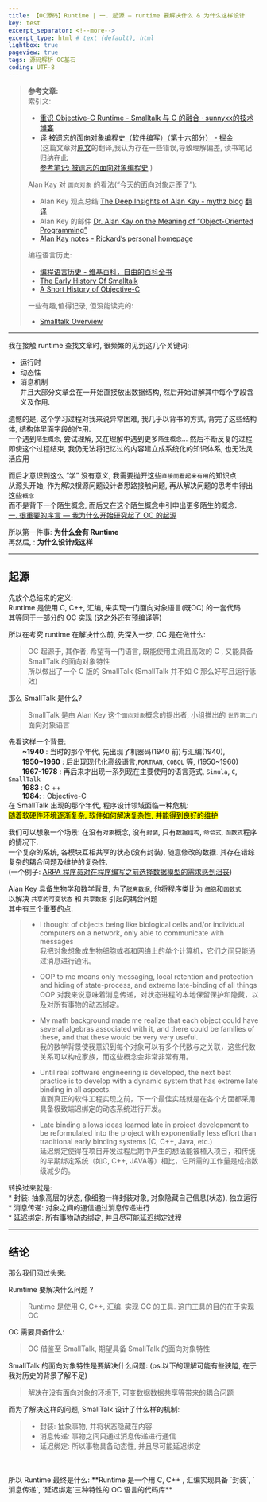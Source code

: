 ```yaml
---
title: 【OC源码】Runtime | 一. 起源 — runtime 要解决什么 & 为什么这样设计      
key: test
excerpt_separator: <!--more-->
excerpt_type: html # text (default), html
lightbox: true
pageview: true
tags: 源码解析 OC基石
coding: UTF-8
---  
```

> **参考文章:**    
> 索引文:     
> * [重识 Objective-C Runtime - Smalltalk 与 C 的融合 · sunnyxx的技术博客](http://blog.sunnyxx.com/2016/08/13/reunderstanding-runtime-0/)    
> * [译 被遗忘的面向对象编程史（软件编写）（第十六部分） - 掘金](https://juejin.im/post/6844903743167660039)    
> (这篇文章对[原文](https://medium.com/javascript-scene/the-forgotten-history-of-oop-88d71b9b2d9f)的翻译,我认为存在一些错误,导致理解偏差, 读书笔记归纳在此    
>  [参考笔记: 被遗忘的面向对象编程史](bear://x-callback-url/open-note?id=F1290ED5-45D3-4056-B4B0-C3C96F1ABA31-6742-0000D3BC2A590F5D&header=%E5%8F%82%E8%80%83%E7%AC%94%E8%AE%B0:%20%E8%A2%AB%E9%81%97%E5%BF%98%E7%9A%84%E9%9D%A2%E5%90%91%E5%AF%B9%E8%B1%A1%E7%BC%96%E7%A8%8B%E5%8F%B2) )    
>     
> Alan Kay 对 `面向对象` 的看法(“今天的面向对象走歪了”):     
> * Alan Key 观点总结 [The Deep Insights of Alan Kay - mythz blog](http://mythz.servicestack.net/blog/2013/02/27/the-deep-insights-of-alan-kay/)  [翻译](bear://x-callback-url/open-note?id=3A69BD05-835E-4DC8-B28D-FFDB47E2726D-6742-0001616BB3C18D37&header=The%20Deep%20Insights%20of%20Alan%20Kay%20%28%E8%89%BE%E4%BC%A6%E5%87%AF%E7%9A%84%E6%B7%B1%E5%88%BB%E8%A7%81%E8%A7%A3%29)    
> * Alan Key 的邮件 [Dr. Alan Kay on the Meaning of “Object-Oriented Programming”](http://userpage.fu-berlin.de/~ram/pub/pub_jf47ht81Ht/doc_kay_oop_en)    
> * [Alan Kay notes - Rickard’s personal homepage](http://rickardlindberg.me/writing/alan-kay-notes/)     
>     
> 编程语言历史:     
> * [编程语言历史 - 维基百科，自由的百科全书](https://zh.wikipedia.org/wiki/%E7%A8%8B%E5%BC%8F%E8%AA%9E%E8%A8%80%E6%AD%B7%E5%8F%B2)    
> * [The Early History Of Smalltalk](http://worrydream.com/EarlyHistoryOfSmalltalk)  
> * [A Short History of Objective-C](https://medium.com/chmcore/a-short-history-of-objective-c-aff9d2bde8dd)
> 
> 一些有趣,值得记录, 但没能读完的:    
> 	* [Smalltalk Overview](http://web.cecs.pdx.edu/~harry/musings/SmalltalkOverview.html)    
  
- - - -  
  
我在接触 runtime 查找文章时, 很频繁的见到这几个关键词:  
* 运行时	  
* 动态性  
* 消息机制  
并且大部分文章会在一开始直接放出数据结构, 然后开始讲解其中每个字段含义及作用.  
  
遗憾的是, 这个学习过程对我来说异常困难, 我几乎以背书的方式, 背完了这些结构体, 结构体里面字段的作用.   
一个遇到`陌生概念`, 尝试理解, 又在理解中遇到更多`陌生概念`…  然后不断反复的过程  
即使这个过程结束, 我仍无法将记忆过的内容建立成系统化的知识体系, 也无法灵活应用  
  
而后才意识到这么 “学” 没有意义,  我需要抛开这些`直接而看起来有用`的知识点  
从源头开始, 作为解决根源问题设计者思路接触问题, 再从解决问题的思考中得出这些`概念`  
而不是背下一个陌生概念, 而后又在这个陌生概念中引申出更多陌生的概念.  
[一. 很重要的序言 — 我为什么开始研究起了 OC 的起源](bear://x-callback-url/open-note?id=9DB04645-7D16-4CCF-88F7-136409B4ABE3-6742-00011B39D6714211)  
  
所以第一件事:   **为什么会有 Runtime**  
再然后,		:   **为什么设计成这样**  
  
- - - -  
## 起源  
先放个总结来的定义:    
Runtime 是使用 C, C++, 汇编, 来实现一门面向对象语言(既OC) 的一套代码  
其等同于一部分的 OC 实现 (这之外还有预编译等)  
  
所以在考究 runtime 在解决什么前, 先深入一步, OC 是在做什么:  
> OC 起源于, 其作者, 希望有一门语言, 既能使用主流且高效的 C , 又能具备 SmallTalk 的面向对象特性  
> 所以做出了一个 C 版的 SmallTalk (SmallTalk 并不如 C 那么好写且运行低效)  
  
那么 SmallTalk 是什么?  
> SmallTalk 是由 Alan Key 这个`面向对象`概念的提出者, 小组推出的 `世界第二门` 面向对象语言  
  
先看这样一个背景:  
&emsp;&emsp;**~1940**	  :  当时的那个年代, 先出现了机器码(1940 前)与汇编(1940),   
&emsp;&emsp;**1950~1960** :  后出现现代化高级语言,`FORTRAN`, `COBOL` 等, (1950~1960)  
&emsp;&emsp;**1967-1978** :  再后来才出现一系列现在主要使用的语言范式,  `Simula`, `C`, `SmallTalk`  
&emsp;&emsp;**1983**		  : C ++  
&emsp;&emsp;**1984**: 	   : Objective-C  
在 SmallTalk 出现的那个年代, 程序设计领域面临一种危机:  
<mark>随着软硬件环境逐渐复杂, 软件如何解决复杂性, 并能得到良好的维护</mark>  
  
我们可以想象一个场景: 在没有`对象`概念, 没有`封装`, 只有`数据结构`, `命令式`, `函数式`程序的情况下.   
一个复杂的系统, 各模块互相共享的状态(没有封装), 随意修改的数据. 其存在错综复杂的耦合问题及维护的复杂性.  
(一个例子: [ARPA 程序员对在程序编写之前选择数据模型的需求感到沮丧](https://www.rand.org/content/dam/rand/pubs/research_memoranda/2007/RM5290.pdf))  
  
Alan Key 具备生物学和数学背景,  为了`脱离数据`, 他将程序类比为 `细胞`和`函数式`  
以解决 `共享的可变状态` 和 `共享数据` 引起的耦合问题   
其中有三个重要的点:  
> * I thought of objects being like biological cells and/or individual computers on a network, only able to communicate with messages    
> 我把对象想象成生物细胞或者和网络上的单个计算机，它们之间只能通过消息进行通讯。    
>     
> * OOP to me means only messaging, local retention and protection and hiding of state-process, and extreme late-binding of all things    
> OOP 对我来说意味着消息传递，对状态进程的本地保留保护和隐藏，以及对所有事物的动态绑定。    
>     
> * My math background made me realize that each object could have several algebras associated with it, and there could be families of these, and that these would be very very useful.    
> 我的数学背景使我意识到每个对象可以有多个代数与之关联，这些代数关系可以构成家族，而这些概念会非常非常有用。    
>     
> * Until real software engineering is developed, the next best practice is to develop with a dynamic system that has extreme late binding in all aspects.    
> 直到真正的软件工程实现之前，下一个最佳实践就是在各个方面都采用具备极致端迟绑定的动态系统进行开发。    
>     
> * Late binding allows ideas learned late in project development to be reformulated into the project with exponentially less effort than traditional early binding systems (C, C++, Java, etc.)    
> 延迟绑定使得在项目开发过程后期中产生的想法能被植入项目，和传统的早期绑定系统（如C, C++, JAVA等）相比，它所需的工作量是成指数级减少的。    
  
转换过来就是:  
	* 封装: 抽象高层的状态, 像细胞一样封装对象,  对象隐藏自己信息(状态), 独立运行  
	* 消息传递: 对象之间的通信通过消息传递进行  
	* 延迟绑定: 所有事物动态绑定, 并且尽可能延迟绑定过程  
  
- - - -  
  
## 结论  
那么我们回过头来:  
  
Rumtime 要解决什么问题 ?  
> Runtime 是使用 C, C++, 汇编. 实现 OC 的工具. 这门工具的目的在于实现 OC  
  
OC 需要具备什么:  
> OC 借鉴至 SmallTalk, 期望具备 SmallTalk 的面向对象特性  
  
SmallTalk 的面向对象特性是要解决什么问题: (ps.以下的理解可能有些狭隘, 在于我对历史的背景了解不足)  
> 解决在没有面向对象的环境下,  可变数据数据共享等带来的耦合问题  
  
而为了解决这样的问题, SmallTalk 设计了什么样的机制: 
> 
> * 封装: 抽象事物, 并将状态隐藏在内容  
> * 消息传递: 事物之间只通过消息传递进行通信  
> * 延迟绑定: 所以事物具备动态性, 并且尽可能延迟绑定  

<br/>
<br/>
所以 Runtime 最终是什么:  
**Runtime 是一个用 C,  C++ , 汇编实现具备 `封装`, `消息传递`, `延迟绑定`三种特性的 OC 语言的代码库**  
  